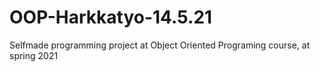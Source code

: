 # OOP-Harkkatyo-14.5.21
Selfmade programming project at Object Oriented Programing course, at spring 2021
